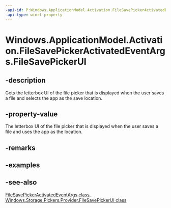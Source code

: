 ```yaml
---
-api-id: P:Windows.ApplicationModel.Activation.FileSavePickerActivatedEventArgs.FileSavePickerUI
-api-type: winrt property
---
```


<!-- Property syntax
public Windows.Storage.Pickers.Provider.FileSavePickerUI FileSavePickerUI { get; }
-->

# Windows.ApplicationModel.Activation.FileSavePickerActivatedEventArgs.FileSavePickerUI

## -description
Gets the letterbox UI of the file picker that is displayed when the user saves a file and selects the app as the save location.

## -property-value
The letterbox UI of the file picker that is displayed when the user saves a file and uses the app as the location.

## -remarks

## -examples

## -see-also
[FileSavePickerActivatedEventArgs class](filesavepickeractivatedeventargs.md), [Windows.Storage.Pickers.Provider.FileSavePickerUI class](../windows.storage.pickers.provider/filesavepickerui.md)